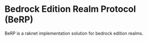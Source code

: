 # Bedrock Edition Realm Protocol (BeRP)
BeRP is a raknet implementation solution for bedrock edition realms.

